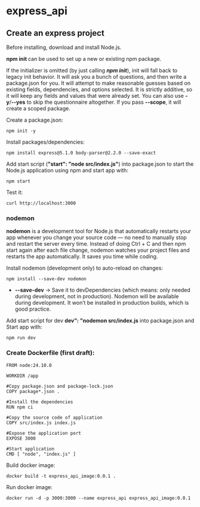 # express_api

## Create an express project
Before installing, download and install Node.js.

**npm init <initializer>** can be used to set up a new or existing npm package.

If the initializer is omitted (by just calling ***npm init***), init will fall back to legacy init behavior. It will ask you a bunch of questions, and then write a package.json for you. It will attempt to make reasonable guesses based on existing fields, dependencies, and options selected. It is strictly additive, so it will keep any fields and values that were already set. You can also use **-y**/**--yes** to skip the questionnaire altogether. If you pass **--scope**, it will create a scoped package.

Create a package.json:
```
npm init -y
```

Install packages/dependencies:
```
npm install express@5.1.0 body-parser@2.2.0 --save-exact
```

Add start script (**"start": "node src/index.js"**) into package.json to start the Node.js application using npm and start app with:
```
npm start
```

Test it:
```
curl http://localhost:3000
```

### nodemon
**nodemon** is a development tool for Node.js that automatically restarts your app whenever you change your source code — no need to manually stop and restart the server every time. Instead of doing Ctrl + C and then npm start again after each file change, nodemon watches your project files and restarts the app automatically. It saves you time while coding.

Install nodemon (development only) to auto-reload on changes:
```
npm install --save-dev nodemon
```
- **--save-dev** → Save it to devDependencies (which means: only needed during development, not in production). Nodemon will be available during development. It won’t be installed in production builds, which is good practice.

Add start script for dev **dev": "nodemon src/index.js** into package.json and Start app with:
```
npm run dev
```

### Create Dockerfile (first draft):
```
FROM node:24.10.0

WORKDIR /app

#Copy package.json and package-lock.json
COPY package*.json .

#Install the dependencies
RUN npm ci

#Copy the source code of application
COPY src/index.js index.js

#Expose the application port
EXPOSE 3000

#Start application
CMD [ "node", "index.js" ]
```

Build docker image:
```
docker build -t express_api_image:0.0.1 .
```

Run docker image:
```
docker run -d -p 3000:3000 --name express_api express_api_image:0.0.1
```



